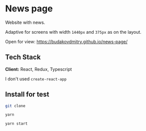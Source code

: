 # News page

Website with news.

Adaptive for screens with width `1440px` and `375px` as on the layout.

Open for view: https://budakovdmitry.github.io/news-page/

## Tech Stack

**Client:** React, Redux, Typescript

I don't used `create-react-app`

## Install for test

```bash
git clone
```

```bash
yarn
```

```bash
yarn start
```
